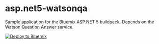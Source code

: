 # asp.net5-watsonqa

Sample application for the Bluemix ASP.NET 5 buildpack. Depends on the Watson Question Answer service.

[![Deploy to Bluemix](https://bluemix.net/deploy/button.png)](https://bluemix.net/deploy)
